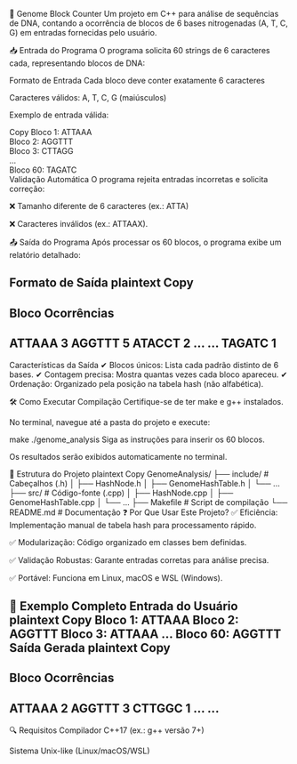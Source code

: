 🧬 Genome Block Counter
Um projeto em C++ para análise de sequências de DNA, contando a ocorrência de blocos de 6 bases nitrogenadas (A, T, C, G) em entradas fornecidas pelo usuário.

📥 Entrada do Programa
O programa solicita 60 strings de 6 caracteres cada, representando blocos de DNA:

Formato de Entrada
Cada bloco deve conter exatamente 6 caracteres

Caracteres válidos: A, T, C, G (maiúsculos)

Exemplo de entrada válida:

Copy
Bloco 1: ATTAAA  
Bloco 2: AGGTTT  
Bloco 3: CTTAGG  
...  
Bloco 60: TAGATC  
Validação Automática
O programa rejeita entradas incorretas e solicita correção:

❌ Tamanho diferente de 6 caracteres (ex.: ATTA)

❌ Caracteres inválidos (ex.: ATTAAX).

📤 Saída do Programa
Após processar os 60 blocos, o programa exibe um relatório detalhado:

Formato de Saída
plaintext
Copy
-----------------------------
Bloco      Ocorrências
-----------------------------
ATTAAA     3
AGGTTT     5
ATACCT     2
...        ...
TAGATC     1
-----------------------------
Características da Saída
✔ Blocos únicos: Lista cada padrão distinto de 6 bases.
✔ Contagem precisa: Mostra quantas vezes cada bloco apareceu.
✔ Ordenação: Organizado pela posição na tabela hash (não alfabética).

🛠 Como Executar
Compilação
Certifique-se de ter make e g++ instalados.

No terminal, navegue até a pasta do projeto e execute:

make
./genome_analysis
Siga as instruções para inserir os 60 blocos.

Os resultados serão exibidos automaticamente no terminal.

📂 Estrutura do Projeto
plaintext
Copy
GenomeAnalysis/
├── include/          # Cabeçalhos (.h)
│   ├── HashNode.h
│   ├── GenomeHashTable.h
│   └── ...
├── src/             # Código-fonte (.cpp)
│   ├── HashNode.cpp
│   ├── GenomeHashTable.cpp
│   └── ...
├── Makefile         # Script de compilação
└── README.md        # Documentação
❓ Por Que Usar Este Projeto?
✅ Eficiência: Implementação manual de tabela hash para processamento rápido.

✅ Modularização: Código organizado em classes bem definidas.

✅ Validação Robustas: Garante entradas corretas para análise precisa.

✅ Portável: Funciona em Linux, macOS e WSL (Windows).

📄 Exemplo Completo
Entrada do Usuário
plaintext
Copy
Bloco 1: ATTAAA
Bloco 2: AGGTTT
Bloco 3: ATTAAA
...
Bloco 60: AGGTTT
Saída Gerada
plaintext
Copy
-----------------------------
Bloco      Ocorrências
-----------------------------
ATTAAA     2
AGGTTT     3
CTTGGC     1
...        ...
-----------------------------
🔍 Requisitos
Compilador C++17 (ex.: g++ versão 7+)

Sistema Unix-like (Linux/macOS/WSL)